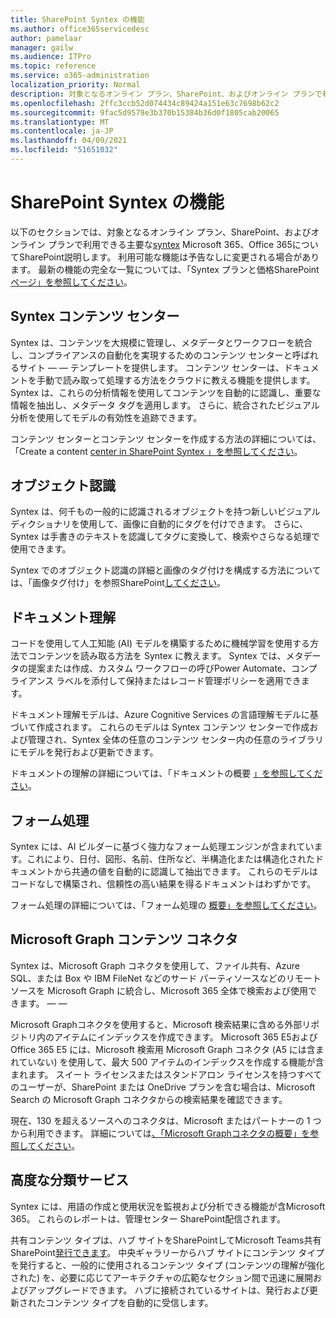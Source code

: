 ```yaml
---
title: SharePoint Syntex の機能
ms.author: office365servicedesc
author: pamelaar
manager: gailw
ms.audience: ITPro
ms.topic: reference
ms.service: o365-administration
localization_priority: Normal
description: 対象となるオンライン プラン、SharePoint、およびオンライン プランで利用できる主要な Syntex Microsoft 365、Office 365についてSharePointします。
ms.openlocfilehash: 2ffc3ccb52d074434c89424a151e63c7698b62c2
ms.sourcegitcommit: 9fac5d9579e3b370b15384b36d0f1805cab20065
ms.translationtype: MT
ms.contentlocale: ja-JP
ms.lasthandoff: 04/09/2021
ms.locfileid: "51651032"
---
```

# <a name="sharepoint-syntex-features"></a>SharePoint Syntex の機能 

以下のセクションでは、対象となるオンライン プラン、SharePoint、およびオンライン プランで利用できる主要な[syntex](sharepoint-syntex-service-description.md) Microsoft 365、Office 365についてSharePoint説明します。 利用可能な機能は予告なしに変更される場合があります。 最新の機能の完全な一覧については、「Syntex プランと価格SharePoint[ページ」を参照してください](https://www.microsoft.com/microsoft-365/enterprise/sharepoint-syntex)。

## <a name="syntex-content-center"></a>Syntex コンテンツ センター

Syntex は、コンテンツを大規模に管理し、メタデータとワークフローを統合し、コンプライアンスの自動化を実現するためのコンテンツ センターと呼ばれるサイト &mdash;  &mdash; テンプレートを提供します。 コンテンツ センターは、ドキュメントを手動で読み取って処理する方法をクラウドに教える機能を提供します。 Syntex は、これらの分析情報を使用してコンテンツを自動的に認識し、重要な情報を抽出し、メタデータ タグを適用します。 さらに、統合されたビジュアル分析を使用してモデルの有効性を追跡できます。

コンテンツ センターとコンテンツ センターを作成する方法の詳細については、「Create a content [center in SharePoint Syntex 」を参照してください](/microsoft-365/contentunderstanding/create-a-content-center)。

## <a name="object-recognition"></a>オブジェクト認識

Syntex は、何千もの一般的に認識されるオブジェクトを持つ新しいビジュアル ディクショナリを使用して、画像に自動的にタグを付けできます。 さらに、Syntex は手書きのテキストを認識してタグに変換して、検索やさらなる処理で使用できます。

Syntex でのオブジェクト認識の詳細と画像のタグ付けを構成する方法については、「画像タグ付け」を参照SharePoint[してください](/microsoft-365/contentunderstanding/image-tagging)。

## <a name="document-understanding"></a>ドキュメント理解

コードを使用して人工知能 (AI) モデルを構築するために機械学習を使用する方法でコンテンツを読み取る方法を Syntex に教えます。 Syntex では、メタデータの提案または作成、カスタム ワークフローの呼びPower Automate、コンプライアンス ラベルを添付して保持またはレコード管理ポリシーを適用できます。

ドキュメント理解モデルは、Azure Cognitive Services の言語理解モデルに基づいて作成されます。 これらのモデルは Syntex コンテンツ センターで作成および管理され、Syntex 全体の任意のコンテンツ センター内の任意のライブラリにモデルを発行および更新できます。

ドキュメントの理解の詳細については、「ドキュメントの概要 [」を参照してください](/microsoft-365/contentunderstanding/document-understanding-overview)。

## <a name="form-processing"></a>フォーム処理

Syntex には、AI ビルダーに基づく強力なフォーム処理エンジンが含まれています。これにより、日付、図形、名前、住所など、半構造化または構造化されたドキュメントから共通の値を自動的に認識して抽出できます。 これらのモデルはコードなしで構築され、信頼性の高い結果を得るドキュメントはわずかです。

フォーム処理の詳細については、「フォーム処理の [概要」を参照してください](/microsoft-365/contentunderstanding/form-processing-overview)。

## <a name="microsoft-graph-content-connectors"></a>Microsoft Graph コンテンツ コネクタ

Syntex は、Microsoft Graph コネクタを使用して、ファイル共有、Azure SQL、または Box や IBM FileNet などのサード パーティソースなどのリモート ソースを Microsoft Graph に統合し、Microsoft 365 全体で検索および使用できます。 &mdash; &mdash;

Microsoft Graphコネクタを使用すると、Microsoft 検索結果に含める外部リポジトリ内のアイテムにインデックスを作成できます。 Microsoft 365 E5および Office 365 E5 には、Microsoft 検索用 Microsoft Graph コネクタ (A5 には含まれていない) を使用して、最大 500 アイテムのインデックスを作成する機能が含まれます。 スイート ライセンスまたはスタンドアロン ライセンスを持つすべてのユーザーが、SharePoint または OneDrive プランを含む場合は、Microsoft Search の Microsoft Graph コネクタからの検索結果を確認できます。

現在、130 を超えるソースへのコネクタは、Microsoft またはパートナーの 1 つから利用できます。 詳細については[、「Microsoft Graphコネクタの概要」を参照してください](/MicrosoftSearch/connectors-overview)。

## <a name="advanced-taxonomy-services"></a>高度な分類サービス

Syntex には、用語の作成と使用状況を監視および分析できる機能が含Microsoft 365。 これらのレポートは、管理センター SharePoint配信されます。

共有コンテンツ タイプは、ハブ サイトをSharePointしてMicrosoft Teams共有SharePoint[発行できます](/sharepoint/dev/features/hub-site/hub-site-overview)。 中央ギャラリーからハブ サイトにコンテンツ タイプを発行すると、一般的に使用されるコンテンツ タイプ (コンテンツの理解が強化された) を、必要に応じてアーキテクチャの広範なセクション間で迅速に展開およびアップグレードできます。 ハブに接続されているサイトは、発行および更新されたコンテンツ タイプを自動的に受信します。